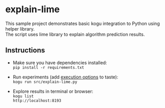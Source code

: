 # explain-lime

This sample project demonstrates basic kogu integration to Python using helper library.  
The script uses lime library to explain algorithm prediction results.  


## Instructions

* Make sure you have dependencies installed:  
  `pip install -r requirements.txt`  

* Run experiments (add [execution options](https://kogu.io/docs/cli.html) to taste):  
  `kogu run src/explain-lime.py`  

* Explore results in terminal or browser:  
  `kogu list`  
  `http://localhost:8193`  

